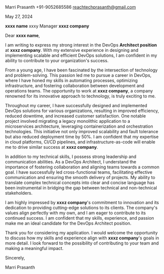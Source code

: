 Marri Prasanth
+91-9052685586
reachtechprasanth@gmail.com

May 27, 2024

**xxxx name**
xxxy Manager
**xxxz company**

Dear **xxxx name**,

I am writing to express my strong interest in the DevOps **Architect position** at **xxxz company**. With my extensive experience in designing and implementing scalable and efficient DevOps solutions, I am confident in my ability to contribute to your organization's success.

From a young age, I have been fascinated by the intersection of technology and problem-solving. This passion led me to pursue a career in DevOps, where I have honed my skills in automating processes, optimizing infrastructure, and fostering collaboration between development and operations teams. The opportunity to work at **xxxz company**, a company renowned for its innovative approach to technology, is truly exciting to me.

Throughout my career, I have successfully designed and implemented DevOps solutions for various organizations, resulting in improved efficiency, reduced downtime, and increased customer satisfaction. One notable project involved migrating a legacy monolithic application to a microservices architecture, leveraging containerization and orchestration technologies. This initiative not only improved scalability and fault tolerance but also reduced deployment time by 50%. I am confident that my expertise in cloud platforms, CI/CD pipelines, and infrastructure-as-code will enable me to drive similar success at **xxxz company**.

In addition to my technical skills, I possess strong leadership and communication abilities. As a DevOps Architect, I understand the importance of fostering collaboration and aligning teams towards a common goal. I have successfully led cross-functional teams, facilitating effective communication and ensuring the smooth delivery of projects. My ability to translate complex technical concepts into clear and concise language has been instrumental in bridging the gap between technical and non-technical stakeholders.

I am highly impressed by **xxxz company**'s commitment to innovation and its dedication to providing cutting-edge solutions to its clients. The company's values align perfectly with my own, and I am eager to contribute to its continued success. I am confident that my skills, experience, and passion make me an ideal candidate for the DevOps Architect position.

Thank you for considering my application. I would welcome the opportunity to discuss how my skills and experience align with **xxxz company**'s goals in more detail. I look forward to the possibility of contributing to your team and making a meaningful impact.

Sincerely,

Marri Prasanth